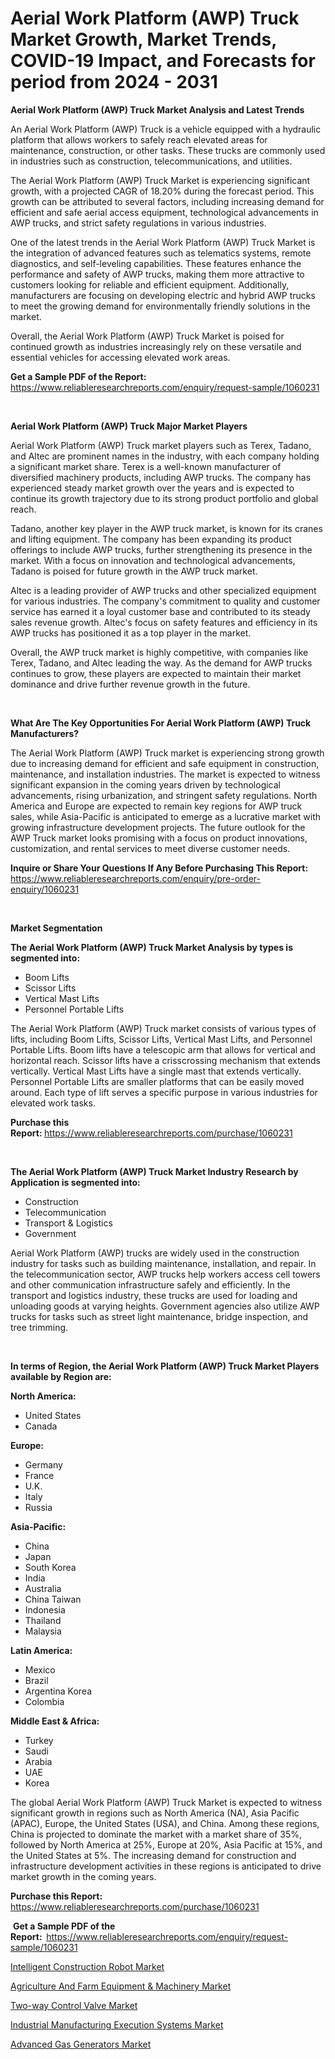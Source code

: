 <p><h1>Aerial Work Platform (AWP) Truck Market Growth, Market Trends, COVID-19 Impact, and Forecasts for period from 2024 - 2031</h1></p><p><strong>Aerial Work Platform (AWP) Truck Market Analysis and Latest Trends</strong></p>
<p><p>An Aerial Work Platform (AWP) Truck is a vehicle equipped with a hydraulic platform that allows workers to safely reach elevated areas for maintenance, construction, or other tasks. These trucks are commonly used in industries such as construction, telecommunications, and utilities.</p><p>The Aerial Work Platform (AWP) Truck Market is experiencing significant growth, with a projected CAGR of 18.20% during the forecast period. This growth can be attributed to several factors, including increasing demand for efficient and safe aerial access equipment, technological advancements in AWP trucks, and strict safety regulations in various industries. </p><p>One of the latest trends in the Aerial Work Platform (AWP) Truck Market is the integration of advanced features such as telematics systems, remote diagnostics, and self-leveling capabilities. These features enhance the performance and safety of AWP trucks, making them more attractive to customers looking for reliable and efficient equipment. Additionally, manufacturers are focusing on developing electric and hybrid AWP trucks to meet the growing demand for environmentally friendly solutions in the market. </p><p>Overall, the Aerial Work Platform (AWP) Truck Market is poised for continued growth as industries increasingly rely on these versatile and essential vehicles for accessing elevated work areas.</p></p>
<p><strong>Get a Sample PDF of the Report:&nbsp;</strong> <a href="https://www.reliableresearchreports.com/enquiry/request-sample/1060231">https://www.reliableresearchreports.com/enquiry/request-sample/1060231</a></p>
<p>&nbsp;</p>
<p><strong>Aerial Work Platform (AWP) Truck Major Market Players</strong></p>
<p><p>Aerial Work Platform (AWP) Truck market players such as Terex, Tadano, and Altec are prominent names in the industry, with each company holding a significant market share. Terex is a well-known manufacturer of diversified machinery products, including AWP trucks. The company has experienced steady market growth over the years and is expected to continue its growth trajectory due to its strong product portfolio and global reach.</p><p>Tadano, another key player in the AWP truck market, is known for its cranes and lifting equipment. The company has been expanding its product offerings to include AWP trucks, further strengthening its presence in the market. With a focus on innovation and technological advancements, Tadano is poised for future growth in the AWP truck market.</p><p>Altec is a leading provider of AWP trucks and other specialized equipment for various industries. The company's commitment to quality and customer service has earned it a loyal customer base and contributed to its steady sales revenue growth. Altec's focus on safety features and efficiency in its AWP trucks has positioned it as a top player in the market.</p><p>Overall, the AWP truck market is highly competitive, with companies like Terex, Tadano, and Altec leading the way. As the demand for AWP trucks continues to grow, these players are expected to maintain their market dominance and drive further revenue growth in the future.</p></p>
<p>&nbsp;</p>
<p><strong>What Are The Key Opportunities For Aerial Work Platform (AWP) Truck Manufacturers?</strong></p>
<p><p>The Aerial Work Platform (AWP) Truck market is experiencing strong growth due to increasing demand for efficient and safe equipment in construction, maintenance, and installation industries. The market is expected to witness significant expansion in the coming years driven by technological advancements, rising urbanization, and stringent safety regulations. North America and Europe are expected to remain key regions for AWP truck sales, while Asia-Pacific is anticipated to emerge as a lucrative market with growing infrastructure development projects. The future outlook for the AWP Truck market looks promising with a focus on product innovations, customization, and rental services to meet diverse customer needs.</p></p>
<p><strong>Inquire or Share Your Questions If Any Before Purchasing This Report:</strong> <a href="https://www.reliableresearchreports.com/enquiry/pre-order-enquiry/1060231">https://www.reliableresearchreports.com/enquiry/pre-order-enquiry/1060231</a></p>
<p>&nbsp;</p>
<p><strong>Market Segmentation</strong></p>
<p><strong>The Aerial Work Platform (AWP) Truck Market Analysis by types is segmented into:</strong></p>
<p><ul><li>Boom Lifts</li><li>Scissor Lifts</li><li>Vertical Mast Lifts</li><li>Personnel Portable Lifts</li></ul></p>
<p><p>The Aerial Work Platform (AWP) Truck market consists of various types of lifts, including Boom Lifts, Scissor Lifts, Vertical Mast Lifts, and Personnel Portable Lifts. Boom lifts have a telescopic arm that allows for vertical and horizontal reach. Scissor lifts have a crisscrossing mechanism that extends vertically. Vertical Mast Lifts have a single mast that extends vertically. Personnel Portable Lifts are smaller platforms that can be easily moved around. Each type of lift serves a specific purpose in various industries for elevated work tasks.</p></p>
<p><strong>Purchase this Report:&nbsp;</strong><a href="https://www.reliableresearchreports.com/purchase/1060231">https://www.reliableresearchreports.com/purchase/1060231</a></p>
<p>&nbsp;</p>
<p><strong>The Aerial Work Platform (AWP) Truck Market Industry Research by Application is segmented into:</strong></p>
<p><ul><li>Construction</li><li>Telecommunication</li><li>Transport & Logistics</li><li>Government</li></ul></p>
<p><p>Aerial Work Platform (AWP) trucks are widely used in the construction industry for tasks such as building maintenance, installation, and repair. In the telecommunication sector, AWP trucks help workers access cell towers and other communication infrastructure safely and efficiently. In the transport and logistics industry, these trucks are used for loading and unloading goods at varying heights. Government agencies also utilize AWP trucks for tasks such as street light maintenance, bridge inspection, and tree trimming.</p></p>
<p>&nbsp;</p>
<p><strong>In terms of Region, the Aerial Work Platform (AWP) Truck Market Players available by Region are:</strong></p>
<p>
    <p> <strong> North America: </strong>
        <ul>
            <li>United States</li>
            <li>Canada</li>
        </ul>
        </p> 
    <p> <strong> Europe: </strong>
        <ul>
            <li>Germany</li>
            <li>France</li>
            <li>U.K.</li>
            <li>Italy</li>
            <li>Russia</li>
        </ul>
        </p> 
    <p> <strong> Asia-Pacific: </strong>
        <ul>
            <li>China</li>
            <li>Japan</li>
            <li>South Korea</li>
            <li>India</li>
            <li>Australia</li>
            <li>China Taiwan</li>
            <li>Indonesia</li>
            <li>Thailand</li>
            <li>Malaysia</li>
        </ul>
        </p> 
    <p> <strong> Latin America: </strong>
        <ul>
            <li>Mexico</li>
            <li>Brazil</li>
            <li>Argentina Korea</li>
            <li>Colombia</li>
        </ul>
        </p> 
    <p> <strong> Middle East & Africa: </strong>
        <ul>
            <li>Turkey</li>
            <li>Saudi</li>
            <li>Arabia</li>
            <li>UAE</li>
            <li>Korea</li>
        </ul>
    </p>
    </p>
<p><p>The global Aerial Work Platform (AWP) Truck Market is expected to witness significant growth in regions such as North America (NA), Asia Pacific (APAC), Europe, the United States (USA), and China. Among these regions, China is projected to dominate the market with a market share of 35%, followed by North America at 25%, Europe at 20%, Asia Pacific at 15%, and the United States at 5%. The increasing demand for construction and infrastructure development activities in these regions is anticipated to drive market growth in the coming years.</p></p>
<p><strong>Purchase this Report: </strong><a href="https://www.reliableresearchreports.com/purchase/1060231">https://www.reliableresearchreports.com/purchase/1060231</a></p>
<p>&nbsp;<strong>Get a Sample PDF of the Report:&nbsp;&nbsp;</strong><a href="https://www.reliableresearchreports.com/enquiry/request-sample/1060231">https://www.reliableresearchreports.com/enquiry/request-sample/1060231</a></p>
<p><strong></strong></p>
<p><p><a href="https://medium.com/@randysimpson755/decoding-intelligent-construction-robot-market-metrics-market-share-trends-and-growth-patterns-10ea1edbb1c8">Intelligent Construction Robot Market</a></p><p><a href="https://medium.com/@randysimpson755/agriculture-and-farm-equipment-amp-machinery-market-exploring-market-share-market-trends-and-14873d8dd8df">Agriculture And Farm Equipment & Machinery Market</a></p><p><a href="https://medium.com/@randysimpson755/two-way-control-valve-market-comprehensive-assessment-by-type-application-and-geography-f684da1b73db">Two-way Control Valve Market</a></p><p><a href="https://medium.com/@randysimpson755/decoding-industrial-manufacturing-execution-systems-market-metrics-market-share-trends-and-4ade602a809d">Industrial Manufacturing Execution Systems Market</a></p><p><a href="https://medium.com/@randysimpson755/advanced-gas-generators-market-share-evolution-and-market-growth-trends-2024-2031-0f25bfbd6028">Advanced Gas Generators Market</a></p></p>